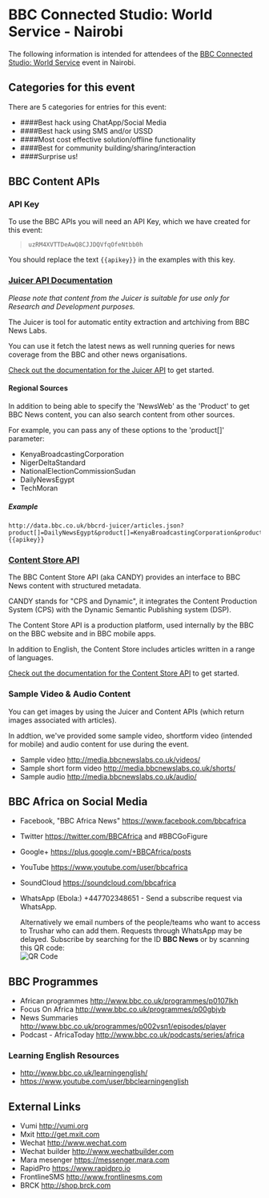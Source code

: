# BBC Connected Studio: World Service - Nairobi

The following information is intended for attendees of the [BBC Connected Studio: World Service](http://www.bbc.co.uk/corporate2/connectedstudio/events) event in Nairobi.

## Categories for this event

There are 5 categories for entries for this event:

* ####Best hack using ChatApp/Social Media
* ####Best hack using SMS and/or USSD
* ####Most cost effective solution/offline functionality
* ####Best for community building/sharing/interaction
* ####Surprise us!

## BBC Content APIs

### API Key

To use the BBC APIs you will need an API Key, which we have created for this event:

>    `uzRM4XVTTDeAwQ8CJJDQVfqOfeNtbb0h`

You should replace the text `{{apikey}}` in the examples with this key.

### [Juicer API Documentation](Juicer.html)

*Please note that content from the Juicer is suitable for use only for Research and Development purposes.*

The Juicer is tool for automatic entity extraction and artchiving from BBC News Labs.

You can use it fetch the latest news as well running queries for news coverage from the BBC and other news organisations.

[Check out the documentation for the Juicer API](Juicer.html) to get started.

#### Regional Sources

In addition to being able to specify the 'NewsWeb' as the 'Product' to get BBC News content, you can also search content from other sources.

For example, you can pass any of these options to the 'product[]' parameter:

* KenyaBroadcastingCorporation
* NigerDeltaStandard
* NationalElectionCommissionSudan
* DailyNewsEgypt
* TechMoran 

##### Example

```
http://data.bbc.co.uk/bbcrd-juicer/articles.json?product[]=DailyNewsEgypt&product[]=KenyaBroadcastingCorporation&product[]=TechMoran&product[]=NigerDeltaStandard&product[]=NationalElectionCommissionSudan&content_format[]=TextualFormat&recent_first=yes&apikey={{apikey}}
```

### [Content Store API](CANDY.html) 

The BBC Content Store API (aka CANDY) provides an interface to BBC News content with structured metadata.

CANDY stands for "CPS and Dynamic", it integrates the Content Production System (CPS) with the Dynamic Semantic Publishing system (DSP).

The Content Store API is a production platform, used internally by the BBC on the BBC website and in BBC mobile apps.

In addition to English, the Content Store includes articles written in a range of languages.

[Check out the documentation for the Content Store API](CANDY.html) to get started.

### Sample Video & Audio Content

You can get images by using the Juicer and Content APIs (which return images associated with articles).

In addtion, we've provided some sample video, shortform video (intended for mobile) and audio content for use during the event.

* Sample video http://media.bbcnewslabs.co.uk/videos/
* Sample short form video http://media.bbcnewslabs.co.uk/shorts/
* Sample audio http://media.bbcnewslabs.co.uk/audio/

## BBC Africa on Social Media

* Facebook, "BBC Africa News" https://www.facebook.com/bbcafrica
* Twitter https://twitter.com/BBCAfrica  and #BBCGoFigure
* Google+ https://plus.google.com/+BBCAfrica/posts 
* YouTube https://www.youtube.com/user/bbcafrica 
* SoundCloud https://soundcloud.com/bbcafrica 
* WhatsApp (Ebola:) +447702348651 - Send a subscribe request via WhatsApp.

     Alternatively we email numbers of the people/teams who want to access to Trushar who can add them. Requests through WhatsApp may be delayed. Subscribe by searching for the ID **BBC News** or by scanning this QR code:
     <br>
     ![QR Code ](http://qr-official.line.me/sid/L/bbcnews.png)

## BBC Programmes

* African programmes http://www.bbc.co.uk/programmes/p0107lkh 
* Focus On Africa http://www.bbc.co.uk/programmes/p00gbjvb 
* News Summaries http://www.bbc.co.uk/programmes/p002vsn1/episodes/player 
* Podcast - AfricaToday http://www.bbc.co.uk/podcasts/series/africa 

### Learning English Resources

* http://www.bbc.co.uk/learningenglish/ 
* https://www.youtube.com/user/bbclearningenglish 

## External Links

* Vumi http://vumi.org
* Mxit http://get.mxit.com
* Wechat http://www.wechat.com
* Wechat builder http://www.wechatbuilder.com
* Mara mesenger https://messenger.mara.com
* RapidPro https://www.rapidpro.io
* FrontlineSMS http://www.frontlinesms.com
* BRCK http://shop.brck.com